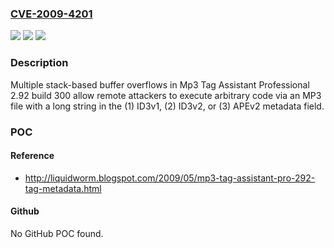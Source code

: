 ### [CVE-2009-4201](https://cve.mitre.org/cgi-bin/cvename.cgi?name=CVE-2009-4201)
![](https://img.shields.io/static/v1?label=Product&message=n%2Fa&color=blue)
![](https://img.shields.io/static/v1?label=Version&message=n%2Fa&color=blue)
![](https://img.shields.io/static/v1?label=Vulnerability&message=n%2Fa&color=brighgreen)

### Description

Multiple stack-based buffer overflows in Mp3 Tag Assistant Professional 2.92 build 300 allow remote attackers to execute arbitrary code via an MP3 file with a long string in the (1) ID3v1, (2) ID3v2, or (3) APEv2 metadata field.

### POC

#### Reference
- http://liquidworm.blogspot.com/2009/05/mp3-tag-assistant-pro-292-tag-metadata.html

#### Github
No GitHub POC found.

